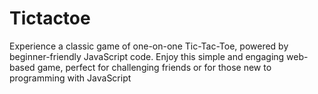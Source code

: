 # Tictactoe
Experience a classic game of one-on-one Tic-Tac-Toe, powered by beginner-friendly JavaScript code. Enjoy this simple and engaging web-based game, perfect for challenging friends or for those new to programming with JavaScript
